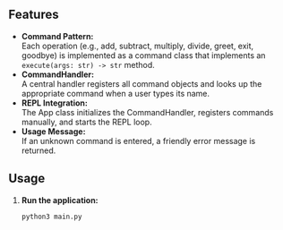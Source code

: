 
## Features
- **Command Pattern:**  
  Each operation (e.g., add, subtract, multiply, divide, greet, exit, goodbye) is implemented as a command class that implements an `execute(args: str) -> str` method.
- **CommandHandler:**  
  A central handler registers all command objects and looks up the appropriate command when a user types its name.
- **REPL Integration:**  
  The App class initializes the CommandHandler, registers commands manually, and starts the REPL loop.
- **Usage Message:**  
  If an unknown command is entered, a friendly error message is returned.

## Usage
1. **Run the application:**
   ```bash
   python3 main.py

